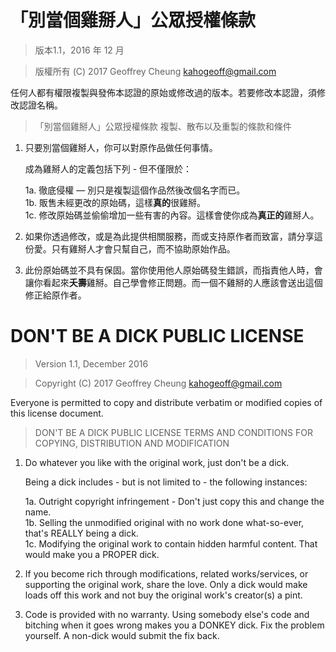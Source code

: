 # 「別當個雞掰人」公眾授權條款

> 版本1.1，2016 年 12 月

> 版權所有 (C) 2017 Geoffrey Cheung <kahogeoff@gmail.com>
 
任何人都有權限複製與發佈本認證的原始或修改過的版本。若要修改本認證，須修改認證名稱。

> 「別當個雞掰人」公眾授權條款
>  複製、散布以及重製的條款和條件

 1. 只要別當個雞掰人，你可以對原作品做任何事情。

     成為雞掰人的定義包括下列 - 但不僅限於：
     
	 1a. 徹底侵權 — 別只是複製這個作品然後改個名字而已。  
	 1b. 販售未經更改的原始碼，這樣**真的**很雞掰。  
	 1c. 修改原始碼並偷偷增加一些有害的內容。這樣會使你成為**真正的**雞掰人。  

 2. 如果你透過修改，或是為此提供相關服務，而或支持原作者而致富，請分享這份愛。只有雞掰人才會只幫自己，而不協助原始作品。
 
 3. 此份原始碼並不具有保固。當你使用他人原始碼發生錯誤，而指責他人時，會讓你看起來**夭壽**雞掰。自己學會修正問題。而一個不雞掰的人應該會送出這個修正給原作者。
 
# DON'T BE A DICK PUBLIC LICENSE

> Version 1.1, December 2016

> Copyright (C) 2017 Geoffrey Cheung <kahogeoff@gmail.com>

Everyone is permitted to copy and distribute verbatim or modified
copies of this license document.

> DON'T BE A DICK PUBLIC LICENSE
> TERMS AND CONDITIONS FOR COPYING, DISTRIBUTION AND MODIFICATION

1. Do whatever you like with the original work, just don't be a dick.

   Being a dick includes - but is not limited to - the following instances:

	 1a. Outright copyright infringement - Don't just copy this and change the name.  
	 1b. Selling the unmodified original with no work done what-so-ever, that's REALLY being a dick.  
	 1c. Modifying the original work to contain hidden harmful content. That would make you a PROPER dick.  

2. If you become rich through modifications, related works/services, or supporting the original work,
share the love. Only a dick would make loads off this work and not buy the original work's
creator(s) a pint.

3. Code is provided with no warranty. Using somebody else's code and bitching when it goes wrong makes
you a DONKEY dick. Fix the problem yourself. A non-dick would submit the fix back.
